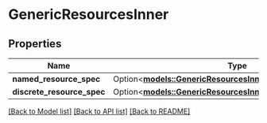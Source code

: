 # GenericResourcesInner

## Properties

Name | Type | Description | Notes
------------ | ------------- | ------------- | -------------
**named_resource_spec** | Option<[**models::GenericResourcesInnerNamedResourceSpec**](GenericResources_inner_NamedResourceSpec.md)> |  | [optional]
**discrete_resource_spec** | Option<[**models::GenericResourcesInnerDiscreteResourceSpec**](GenericResources_inner_DiscreteResourceSpec.md)> |  | [optional]

[[Back to Model list]](../README.md#documentation-for-models) [[Back to API list]](../README.md#documentation-for-api-endpoints) [[Back to README]](../README.md)


